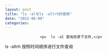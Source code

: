 ```yaml
---
layout: post
title: "ls -al与ls -altrh的使用"
date: "2022-06-09"
categories: 
---
```


                    <p>  ls -al 查询目录下文件,</p> 
<p>ls -altrh 按照时间顺序进行文件查询</p> 
<p style="text-align:center;"><img alt="" src="https://img-blog.csdnimg.cn/80331c9bcaba42a89efe672a2b293790.png?x-oss-process=image/watermark,type_d3F5LXplbmhlaQ,shadow_50,text_Q1NETiBA6K645aKo44Gu5bCP6J206J22,size_20,color_FFFFFF,t_70,g_se,x_16"></p> 
<p> </p>
                
